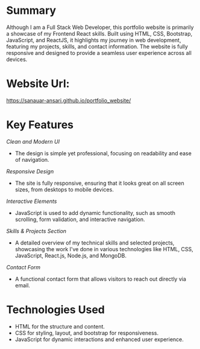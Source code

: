 # Summary
Although I am a Full Stack Web Developer, this portfolio website is primarily a showcase of my Frontend React skills. Built using HTML, CSS, Bootstrap, JavaScript, and ReactJS, it highlights my journey in web development, featuring my projects, skills, and contact information. The website is fully responsive and designed to provide a seamless user experience across all devices.

# Website Url: 
https://sanauar-ansari.github.io/portfolio_website/

# Key Features
*Clean and Modern UI*
+ The design is simple yet professional, focusing on readability and ease of navigation.

*Responsive Design*
+ The site is fully responsive, ensuring that it looks great on all screen sizes, from desktops to mobile devices.

*Interactive Elements*
+ JavaScript is used to add dynamic functionality, such as smooth scrolling, form validation, and interactive navigation.

*Skills & Projects Section*
+ A detailed overview of my technical skills and selected projects, showcasing the work I've done in various technologies like HTML, CSS, JavaScript, React.js, Node.js, and MongoDB.

*Contact Form*
+ A functional contact form that allows visitors to reach out directly via email.
  
# Technologies Used

+ HTML for the structure and content.
+ CSS for styling, layout, and bootstrap for responsiveness.
+ JavaScript for dynamic interactions and enhanced user experience.
